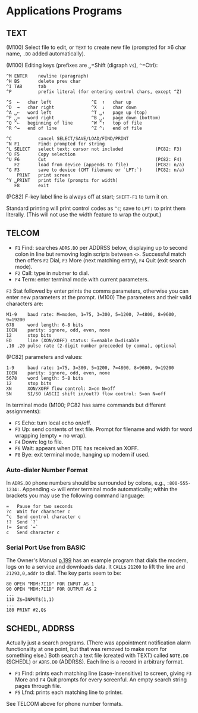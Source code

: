 Applications Programs
=====================


TEXT
----

(M100) Select file to edit, or `TEXT` to create new file (prompted for ≤6
char name, `.DO` added automatically).

(M100) Editing keys (prefixes are `␣`=Shift (digraph `Vs`), `^`=Ctrl):

    ^M ENTER    newline (paragraph)
    ^H BS       delete prev char
    ^I TAB      tab
    ^P          prefix literal (for entering control chars, except ^Z)

    ^S  ←   char left               ^E  ↑   char up
    ^D  →   char right              ^X  ↓   char down
    ^A ␣←   word left               ^T ␣↑   page up (top)
    ^F ␣→   word right              ^B ␣↓   page down (bottom)
    ^Q ^←   beginning of line       ^W ^↑   top of file
    ^R ^→   end of line             ^Z ^↓   end of file

    ^C          cancel SELECT/SAVE/LOAD/FIND/PRINT
    ^N F1       Find: prompted for string
    ^L SELECT   select text; cursor not included            (PC82: F3)
    ^O F5       Copy selection
    ^U F6       Cut                                         (PC82: F4)
       F2       load from device (appends to file)          (PC82: n/a)
    ^G F3       save to device (CMT filename or `LPT:`)     (PC82: n/a)
        PRINT   print screen
    ^Y ␣PRINT   print file (prompts for width)
       F8       exit

(PC82) F-key label line is always off at start; `SHIFT-F1` to turn it on.

Standard printing will print control codes as `^c`; save to `LPT:` to print
them literally. (This will not use the width feature to wrap the output.)


TELCOM
------

- `F1` Find: searches `ADRS.DO` per ADDRSS below, displaying up to second
  colon in line but removing login scripts between `<>`. Successful match
  then offers `F2` Dial, `F3` More (next matching entry), `F4` Quit (exit
  search mode).
- `F2` Call: type in nubmer to dial.
- `F4` Term: enter terminal mode with current parameters.

`F3` Stat followed by enter prints the comms parameters, otherwise you can
enter new parameters at the prompt. (M100) The parameters and their valid
characters are:

    M1-9    baud rate: M=modem, 1=75, 3=300, 5=1200, 7=4800, 8=9600, 9=19200
    678     word length: 6-8 bits
    IOEN    parity: ignore, odd, even, none
    12      stop bits
    ED      line (XON/XOFF) status: E=enable D=disable
    ,10 ,20 pulse rate (2-digit number preceeded by comma), optional

(PC82) parameters and values:

    1-9     baud rate: 1=75, 3=300, 5=1200, 7=4800, 8=9600, 9=19200
    IOEN    parity: ignore, odd, even, none
    5678    word length: 5-8 bits
    12      stop bits
    XN      XON/XOFF flow control: X=on N=off
    SN      SI/SO (ASCII shift in/out?) flow control: S=on N=off

In terminal mode (M100; PC82 has same commands but different assignments):
- `F5` Echo: turn local echo on/off.
- `F3` Up: send contents of text file. Prompt for filename and width for
  word wrapping (empty = no wrap).
- `F4` Down: log to file.
- `F6` Wait: appears when DTE has received an XOFF.
- `F8` Bye: exit terminal mode, hanging up modem if used.

### Auto-dialer Number Format

In `ADRS.DO` phone numbers should be surrounded by colons, e.g.,
`:800-555-1234:`. Appending `<>` will enter terminal mode automatically;
within the brackets you may use the following command language:

    =   Pause for two seconds
    ?c  Wait for character c
    ^c  Send control character c
    !?  Send `?`
    !=  Send `=`
    c   Send character c

### Serial Port Use from BASIC

The Owner's Manual [p.199][om 199] has an example program that dials the
modem, logs on to a service and downloads data. It `CALL`s `21200` to lift
the line and `21293,0,addr` to dial. The key parts seem to be:

    80 OPEN "MDM:7I1D" FOR INPUT AS 1
    90 OPEN "MDM:7I1D" FOR OUTPUT AS 2
    ...
    110 Z$=INPUT$(1,1)
    ...
    180 PRINT #2,Q$


SCHEDL, ADDRSS
--------------

Actually just a search programs. (There was appointment notification alarm
functionality at one point, but that was removed to make room for something
else.) Both search a text file (created with TEXT) called `NOTE.DO`
(SCHEDL) or `ADRS.DO` (ADDRSS). Each line is a record in arbitrary format.

- `F1` Find: prints each matching line (case-insensitive) to screen, giving
  `F3` More and `F4` Quit prompts for every screenful. An empty search
  string pages through file.
- `F5` Lfnd:  prints each matching line to printer.

See TELCOM above for phone number formats.



<!-------------------------------------------------------------------->
[om 199]: https://archive.org/stream/trs-80-m-100-user-guide#page/199/mode/1up
